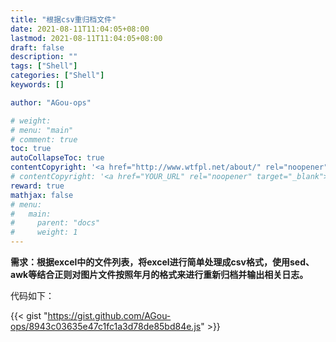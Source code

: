 ```yaml
---
title: "根据csv重归档文件"
date: 2021-08-11T11:04:05+08:00
lastmod: 2021-08-11T11:04:05+08:00
draft: false
description: ""
tags: ["Shell"]
categories: ["Shell"]
keywords: []

author: "AGou-ops"

# weight:
# menu: "main"
# comment: true
toc: true
autoCollapseToc: true
contentCopyright: '<a href="http://www.wtfpl.net/about/" rel="noopener" target="_blank">WTFPL v2</a>'
# contentCopyright: '<a href="YOUR_URL" rel="noopener" target="_blank">See origin</a>'
reward: true
mathjax: false
# menu:
#   main:
#     parent: "docs"
#     weight: 1
---
```


**需求：根据excel中的文件列表，将excel进行简单处理成csv格式，使用sed、awk等结合正则对图片文件按照年月的格式来进行重新归档并输出相关日志。**

<!--more-->

代码如下：

{{< gist "https://gist.github.com/AGou-ops/8943c03635e47c1fc1a3d78de85bd84e.js" >}}